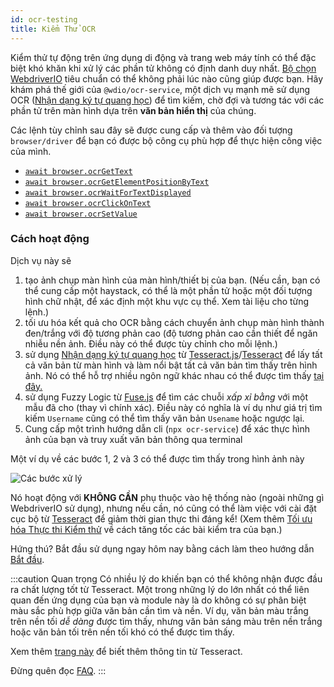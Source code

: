 ```yaml
---
id: ocr-testing
title: Kiểm Thử OCR
---
```


Kiểm thử tự động trên ứng dụng di động và trang web máy tính có thể đặc biệt khó khăn khi xử lý các phần tử không có định danh duy nhất. [Bộ chọn WebdriverIO](https://webdriver.io/docs/selectors) tiêu chuẩn có thể không phải lúc nào cũng giúp được bạn. Hãy khám phá thế giới của `@wdio/ocr-service`, một dịch vụ mạnh mẽ sử dụng OCR ([Nhận dạng ký tự quang học](https://en.wikipedia.org/wiki/Optical_character_recognition)) để tìm kiếm, chờ đợi và tương tác với các phần tử trên màn hình dựa trên **văn bản hiển thị** của chúng.

Các lệnh tùy chỉnh sau đây sẽ được cung cấp và thêm vào đối tượng `browser/driver` để bạn có được bộ công cụ phù hợp để thực hiện công việc của mình.

-   [`await browser.ocrGetText`](./ocr-get-text.md)
-   [`await browser.ocrGetElementPositionByText`](./ocr-get-element-position-by-text.md)
-   [`await browser.ocrWaitForTextDisplayed`](./ocr-wait-for-text-displayed.md)
-   [`await browser.ocrClickOnText`](./ocr-click-on-text.md)
-   [`await browser.ocrSetValue`](./ocr-set-value.md)

### Cách hoạt động

Dịch vụ này sẽ

1. tạo ảnh chụp màn hình của màn hình/thiết bị của bạn. (Nếu cần, bạn có thể cung cấp một haystack, có thể là một phần tử hoặc một đối tượng hình chữ nhật, để xác định một khu vực cụ thể. Xem tài liệu cho từng lệnh.)
1. tối ưu hóa kết quả cho OCR bằng cách chuyển ảnh chụp màn hình thành đen/trắng với độ tương phản cao (độ tương phản cao cần thiết để ngăn nhiễu nền ảnh. Điều này có thể được tùy chỉnh cho mỗi lệnh.)
1. sử dụng [Nhận dạng ký tự quang học](https://en.wikipedia.org/wiki/Optical_character_recognition) từ [Tesseract.js](https://github.com/naptha/tesseract.js)/[Tesseract](https://github.com/tesseract-ocr/tesseract) để lấy tất cả văn bản từ màn hình và làm nổi bật tất cả văn bản tìm thấy trên hình ảnh. Nó có thể hỗ trợ nhiều ngôn ngữ khác nhau có thể được tìm thấy [tại đây.](https://tesseract-ocr.github.io/tessdoc/Data-Files-in-different-versions.html)
1. sử dụng Fuzzy Logic từ [Fuse.js](https://fusejs.io/) để tìm các chuỗi _xấp xỉ bằng_ với một mẫu đã cho (thay vì chính xác). Điều này có nghĩa là ví dụ như giá trị tìm kiếm `Username` cũng có thể tìm thấy văn bản `Usename` hoặc ngược lại.
1. Cung cấp một trình hướng dẫn cli (`npx ocr-service`) để xác thực hình ảnh của bạn và truy xuất văn bản thông qua terminal

Một ví dụ về các bước 1, 2 và 3 có thể được tìm thấy trong hình ảnh này

![Các bước xử lý](/img/ocr/processing-steps.jpg)

Nó hoạt động với **KHÔNG CẦN** phụ thuộc vào hệ thống nào (ngoài những gì WebdriverIO sử dụng), nhưng nếu cần, nó cũng có thể làm việc với cài đặt cục bộ từ [Tesseract](https://tesseract-ocr.github.io/tessdoc/) để giảm thời gian thực thi đáng kể! (Xem thêm [Tối ưu hóa Thực thi Kiểm thử](#test-execution-optimization) về cách tăng tốc các bài kiểm tra của bạn.)

Hứng thú? Bắt đầu sử dụng ngay hôm nay bằng cách làm theo hướng dẫn [Bắt đầu](./getting-started).

:::caution Quan trọng
Có nhiều lý do khiến bạn có thể không nhận được đầu ra chất lượng tốt từ Tesseract. Một trong những lý do lớn nhất có thể liên quan đến ứng dụng của bạn và module này là do không có sự phân biệt màu sắc phù hợp giữa văn bản cần tìm và nền. Ví dụ, văn bản màu trắng trên nền tối _dễ dàng_ được tìm thấy, nhưng văn bản sáng màu trên nền trắng hoặc văn bản tối trên nền tối khó có thể được tìm thấy.

Xem thêm [trang này](https://tesseract-ocr.github.io/tessdoc/ImproveQuality) để biết thêm thông tin từ Tesseract.

Đừng quên đọc [FAQ](./ocr-faq).
:::